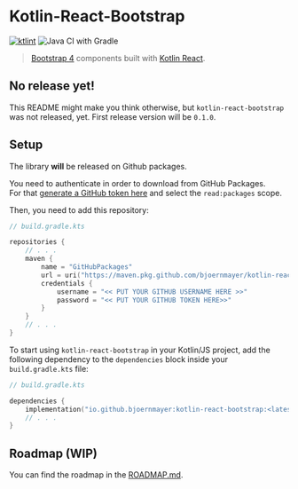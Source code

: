# Kotlin-React-Bootstrap
[![ktlint](https://img.shields.io/badge/code%20style-%E2%9D%A4-FF4081.svg)](https://ktlint.github.io/)
![Java CI with Gradle](https://github.com/bjoernmayer/kotlin-react-bootstrap/workflows/Java%20CI%20with%20Gradle/badge.svg)

> [Bootstrap 4][bootstrap] components built with [Kotlin React][kotlin-react].

[bootstrap]: https://getbootstrap.com/
[kotlin-react]: https://github.com/JetBrains/kotlin-wrappers/tree/master/kotlin-react

## No release yet!
This README might make you think otherwise, but `kotlin-react-bootstrap` was not released, yet. 
First release version will be `0.1.0`.

## Setup
The library **will** be released on Github packages.

You need to authenticate in order to download from GitHub Packages.  
For that [generate a GitHub token here](https://github.com/settings/tokens/new) and select the `read:packages` scope.

Then, you need to add this repository:

```kotlin
// build.gradle.kts

repositories {
    // . . .
    maven {
        name = "GitHubPackages"
        url = uri("https://maven.pkg.github.com/bjoernmayer/kotlin-react-bootstrap")
        credentials {
            username = "<< PUT YOUR GITHUB USERNAME HERE >>"
            password = "<< PUT YOUR GITHUB TOKEN HERE>>"
        }
    }
    // . . .
}
```

To start using `kotlin-react-bootstrap` in your Kotlin/JS project, add the following dependency to the `dependencies`
block inside your `build.gradle.kts` file:

```kotlin
// build.gradle.kts

dependencies {
    implementation("io.github.bjoernmayer:kotlin-react-bootstrap:<latest version>")
    // . . .
}
```

## Roadmap (WIP)
You can find the roadmap in the [ROADMAP.md](ROADMAP.md).
